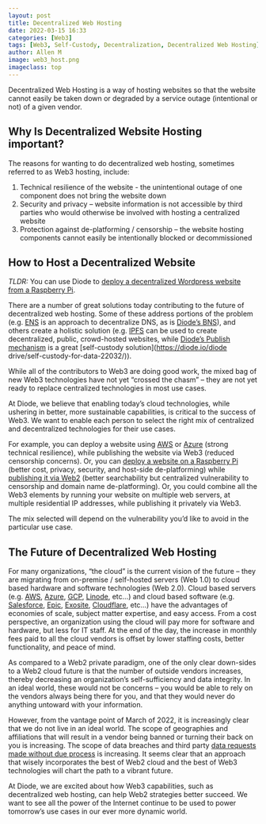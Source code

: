 ```yaml
---
layout: post
title: Decentralized Web Hosting
date: 2022-03-15 16:33
categories: [Web3]
tags: [Web3, Self-Custody, Decentralization, Decentralized Web Hosting]
author: Allen M
image: web3_host.png
imageclass: top
---
```

Decentralized Web Hosting is a way of hosting websites so that the website cannot easily be taken down or degraded by a service outage (intentional or not) of a given vendor.  

## Why Is Decentralized Website Hosting important?

The reasons for wanting to do decentralized web hosting, sometimes referred to as Web3 hosting, include:
1)	Technical resilience of the website - the unintentional outage of one component does not bring the website down
2)	Security and privacy – website information is not accessible by third parties who would otherwise be involved with hosting a centralized website
3)	Protection against de-platforming / censorship – the website hosting components cannot easily be intentionally blocked or decommissioned

## How to Host a Decentralized Website

*TLDR:* You can use Diode to [deploy a decentralized Wordpress website from a Raspberry Pi](https://support.diode.io/article/r62bhcnax0). 

There are a number of great solutions today contributing to the future of decentralized web hosting.  Some of these address portions of the problem (e.g. [ENS](https://ens.domains/) is an approach to decentralize DNS, as is [Diode’s BNS](https://support.diode.io/article/5nsoxvhug1-what-is-bns)), and others create a holistic solution (e.g. [IPFS](https://ipfs.io/) can be used to create decentralized, public, crowd-hosted websites, while [Diode’s Publish mechanism](https://support.diode.io/article/ss32engxlq) is a great [self-custody solution](https://diode.io/diode drive/self-custody-for-data-22032/)).

While all of the contributors to Web3 are doing good work, the mixed bag of new Web3 technologies have not yet “crossed the chasm” – they are not yet ready to replace centralized technologies in most use cases.  

At Diode, we believe that enabling today’s cloud technologies, while ushering in better, more sustainable capabilities, is critical to the success of Web3.  We want to enable each person to select the right mix of centralized and decentralized technologies for their use cases.  

For example, you can deploy a website using [AWS](https://aws.amazon.com/) or [Azure](https://azure.microsoft.com/en-us/) (strong technical resilience), while publishing the website via Web3 (reduced censorship concerns).  Or, you can [deploy a website on a Raspberry Pi](https://support.diode.io/article/r62bhcnax0) (better cost, privacy, security, and host-side de-platforming) while [publishing it via Web2](https://support.diode.io/article/6pctb40wj8) (better searchability but centralized vulnerability to censorship and domain name de-platforming).  Or, you could combine all the Web3 elements by running your website on multiple web servers, at multiple residential IP addresses, while publishing it privately via Web3. 

The mix selected will depend on the vulnerability you’d like to avoid in the particular use case.

## The Future of Decentralized Web Hosting

For many organizations, “the cloud” is the current vision of the future – they are migrating from on-premise / self-hosted servers (Web 1.0) to cloud based hardware and software technologies (Web 2.0).  Cloud based servers (e.g. [AWS](https://aws.amazon.com/), [Azure](https://azure.microsoft.com/en-us/), [GCP](https://cloud.google.com/), [Linode](https://www.linode.com/), etc…) and cloud based software (e.g. [Salesforce](https://www.salesforce.com/), [Epic](https://www.epic.com/software), [Exosite](https://www.exosite.com/), [Cloudflare](https://www.cloudflare.com/), etc…) have the advantages of economies of scale, subject matter expertise, and easy access.  From a cost perspective, an organization using the cloud will pay more for software and hardware, but less for IT staff.  At the end of the day, the increase in monthly fees paid to all the cloud vendors is offset by lower staffing costs, better functionality, and peace of mind.

As compared to a Web2 private paradigm, one of the only clear down-sides to a Web2 cloud future is that the number of outside vendors increases, thereby decreasing an organization’s self-sufficiency and data integrity.  In an ideal world, these would not be concerns – you would be able to rely on the vendors always being there for you, and that they would never do anything untoward with your information.

However, from the vantage point of March of 2022, it is increasingly clear that we do not live in an ideal world.  The scope of geographies and affiliations that will result in a vendor being banned or turning their back on you is increasing.  The scope of data breaches and third party [data requests made without due process](https://www.apple.com/legal/transparency/us.html) is increasing.  It seems clear that an approach that wisely incorporates the best of Web2 cloud and the best of Web3 technologies will chart the path to a vibrant future.

At Diode, we are excited about how Web3 capabilities, such as decentralized web hosting, can help Web2 strategies better succeed.  We want to see all the power of the Internet continue to be used to power tomorrow’s use cases in our ever more dynamic world.
